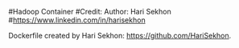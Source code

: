 #Hadoop Container 
#Credit: Author: Hari Sekhon
#https://www.linkedin.com/in/harisekhon

Dockerfile created by Hari Sekhon: https://github.com/HariSekhon.
